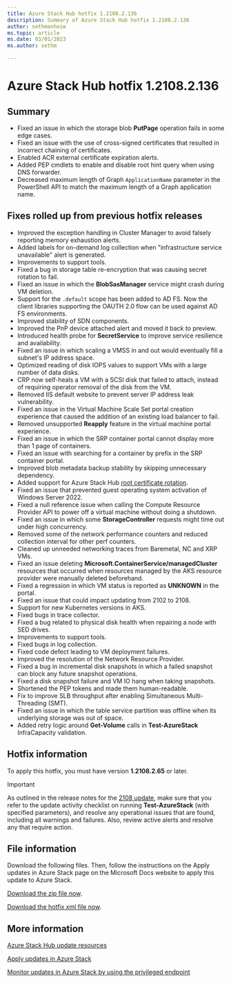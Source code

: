 ```yaml
---
title: Azure Stack Hub hotfix 1.2108.2.136
description: Summary of Azure Stack Hub hotfix 1.2108.2.136
author: sethmanheim
ms.topic: article
ms.date: 03/01/2023
ms.author: sethm

---
```


# Azure Stack Hub hotfix 1.2108.2.136

## Summary

- Fixed an issue in which the storage blob **PutPage** operation fails in some edge cases.
- Fixed an issue with the use of cross-signed certificates that resulted in incorrect chaining of certificates.
- Enabled ACR external certificate expiration alerts.
- Added PEP cmdlets to enable and disable root hint query when using DNS forwarder.
- Decreased maximum length of Graph `ApplicationName` parameter in the PowerShell API to match the maximum length of a Graph application name.

## Fixes rolled up from previous hotfix releases

- Improved the exception handling in Cluster Manager to avoid falsely reporting memory exhaustion alerts.
- Added labels for on-demand log collection when "infrastructure service unavailable" alert is generated.
- Improvements to support tools.
- Fixed a bug in storage table re-encryption that was causing secret rotation to fail.
- Fixed an issue in which the **BlobSasManager** service might crash during VM deletion.
- Support for the `.default` scope has been added to AD FS. Now the client libraries supporting the OAUTH 2.0 flow can be used against AD FS environments.
- Improved stability of SDN components.
- Improved the PnP device attached alert and moved it back to preview.
- Introduced health probe for **SecretService** to improve service resilience and availability.
- Fixed an issue in which scaling a VMSS in and out would eventually fill a subnet's IP address space.
- Optimized reading of disk IOPS values to support VMs with a large number of data disks.
- CRP now self-heals a VM with a SCSI disk that failed to attach, instead of requiring operator removal of the disk from the VM.
- Removed IIS default website to prevent server IP address leak vulnerability.
- Fixed an issue in the Virtual Machine Scale Set portal creation experience that caused the addition of an existing load balancer to fail.
- Removed unsupported **Reapply** feature in the virtual machine portal experience.
- Fixed an issue in which the SRP container portal cannot display more than 1 page of containers.
- Fixed an issue with searching for a container by prefix in the SRP container portal.
- Improved blob metadata backup stability by skipping unnecessary dependency.
- Added support for Azure Stack Hub [root certificate rotation](azure-stack-rotate-secrets.md#rotate-internal-secrets).
- Fixed an issue that prevented guest operating system activation of Windows Server 2022.
- Fixed a null reference issue when calling the Compute Resource Provider API to power off a virtual machine without doing a shutdown.
- Fixed an issue in which some **StorageController** requests might time out under high concurrency.
- Removed some of the network performance counters and reduced collection interval for other perf counters.
- Cleaned up unneeded networking traces from Baremetal, NC and XRP VMs.
- Fixed an issue deleting **Microsoft.ContainerService/managedCluster** resources that occurred when resources managed by the AKS resource provider were manually deleted beforehand.
- Fixed a regression in which VM status is reported as **UNKNOWN** in the portal.
- Fixed an issue that could impact updating from 2102 to 2108.
- Support for new Kubernetes versions in AKS.
- Fixed bugs in trace collector.
- Fixed a bug related to physical disk health when repairing a node with SED drives.
- Improvements to support tools.
- Fixed bugs in log collection.
- Fixed code defect leading to VM deployment failures.
- Improved the resolution of the Network Resource Provider.
- Fixed a bug in incremental disk snapshots in which a failed snapshot can block any future snapshot operations.
- Fixed a disk snapshot failure and VM IO hang when taking snapshots.
- Shortened the PEP tokens and made them human-readable.
- Fix to improve SLB throughput after enabling Simultaneous Multi-Threading (SMT).
- Fixed an issue in which the table service partition was offline when its underlying storage was out of space.
- Added retry logic around **Get-Volume** calls in **Test-AzureStack** InfraCapacity validation.

## Hotfix information

To apply this hotfix, you must have version **1.2108.2.65** or later.

> [!IMPORTANT]
> As outlined in the release notes for the [2108 update](release-notes.md?view=azs-2108&preserve-view=true), make sure that you refer to the update activity checklist on running **Test-AzureStack** (with specified parameters), and resolve any operational issues that are found, including all warnings and failures. Also, review active alerts and resolve any that require action.

## File information

Download the following files. Then, follow the instructions on the Apply updates in Azure Stack page on the Microsoft Docs website to apply this update to Azure Stack.

[Download the zip file now](https://azurestackhub.azureedge.net/PR/download/MAS_ProdHotfix_1.2108.2.136/HotFix/AzS_Update_1.2108.2.136.zip).

[Download the hotfix xml file now](https://azurestackhub.azureedge.net/PR/download/MAS_ProdHotfix_1.2108.2.136/HotFix/metadata.xml).

## More information

[Azure Stack Hub update resources](azure-stack-updates.md)

[Apply updates in Azure Stack](azure-stack-apply-updates.md)

[Monitor updates in Azure Stack by using the privileged endpoint](azure-stack-monitor-update.md)
